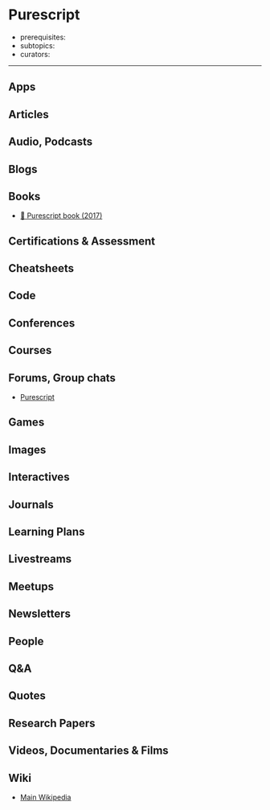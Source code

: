 # Purescript

- prerequisites:
- subtopics:
- curators:

------

## Apps

## Articles

## Audio, Podcasts

## Blogs

## Books

- [📖 Purescript book (2017)](https://github.com/paf31/purescript-book)

## Certifications & Assessment

## Cheatsheets

## Code

## Conferences

## Courses

## Forums, Group chats

- [Purescript](https://www.reddit.com/r/purescript/)

## Games

## Images

## Interactives

## Journals

## Learning Plans

## Livestreams

## Meetups

## Newsletters

## People

## Q&A

## Quotes

## Research Papers

## Videos, Documentaries & Films

## Wiki

- [Main Wikipedia](https://en.wikipedia.org/wiki/PureScript)
